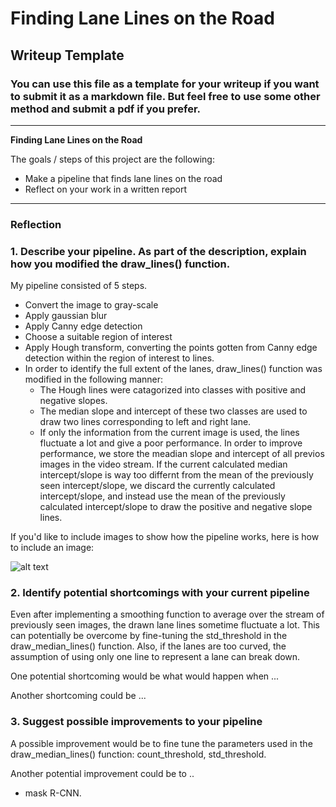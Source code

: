 # **Finding Lane Lines on the Road** 

## Writeup Template

### You can use this file as a template for your writeup if you want to submit it as a markdown file. But feel free to use some other method and submit a pdf if you prefer.

---

**Finding Lane Lines on the Road**

The goals / steps of this project are the following:
* Make a pipeline that finds lane lines on the road
* Reflect on your work in a written report


[//]: # (Image References)

[image1]: ./examples/grayscale.jpg "Grayscale"

---

### Reflection

### 1. Describe your pipeline. As part of the description, explain how you modified the draw_lines() function.

My pipeline consisted of 5 steps. 
  * Convert the image to gray-scale
  * Apply gaussian blur
  * Apply Canny edge detection
  * Choose a suitable region of interest
  * Apply Hough transform, converting the points gotten from Canny edge detection within the region of interest to lines.
  * In order to identify the full extent of the lanes, draw_lines() function was modified in the following manner:
     * The Hough lines were catagorized into classes with positive and negative slopes. 
     * The median slope and intercept of these two classes are used to draw two lines corresponding to left and right lane.    
     * If only the information from the current image is used, the lines fluctuate a lot and give a poor performance. In order to improve performance, we store the meadian slope and intercept of all previos images in the video stream. If the current calculated median intercept/slope is way too differnt from the mean of the previously seen intercept/slope, we discard the currently calculated intercept/slope, and instead use the mean of the previously calculated intercept/slope to draw the positive and negative slope lines.   


If you'd like to include images to show how the pipeline works, here is how to include an image: 

![alt text][image1]


### 2. Identify potential shortcomings with your current pipeline
Even after implementing a smoothing function to average over the stream of previously seen images, the drawn lane lines sometime fluctuate a lot. This can potentially be overcome by fine-tuning the std_threshold in the draw_median_lines() function. Also, if the lanes are too curved, the assumption of using only one line to represent a lane can break down.   

One potential shortcoming would be what would happen when ... 

Another shortcoming could be ...


### 3. Suggest possible improvements to your pipeline


A possible improvement would be to fine tune the parameters used in the draw_median_lines() function: count_threshold, std_threshold. 

Another potential improvement could be to ..




* mask R-CNN.



